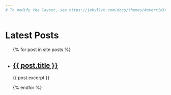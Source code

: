 ```yaml
---
# To modify the layout, see https://jekyllrb.com/docs/themes/#overriding-theme-defaults
---
```


<h1>Latest Posts</h1>

<ul>
  {% for post in site.posts %}
    <li>
      <h2><a href="{{ post.url }}">{{ post.title }}</a></h2>
      <p>{{ post.excerpt }}</p>
    </li>
  {% endfor %}
</ul>